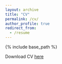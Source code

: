 ```yaml
---
layout: archive
title: "CV"
permalink: /cv/
author_profile: true
redirect_from:
  - /resume
---
```


{% include base_path %}

Download CV [here](http://felixthomsen.github.io/files/CV.pdf)

